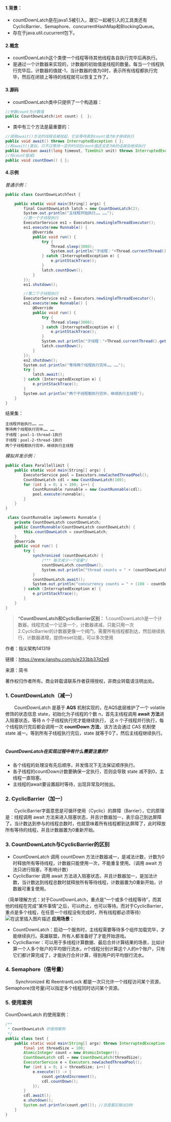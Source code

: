 #### 1.背景：

- countDownLatch是在java1.5被引入，跟它一起被引入的工具类还有CyclicBarrier、Semaphore、concurrentHashMap和BlockingQueue。
- 存在于java.util.cucurrent包下。

#### 2.概念

- countDownLatch这个类使一个线程等待其他线程各自执行完毕后再执行。
- 是通过一个计数器来实现的，计数器的初始值是线程的数量。每当一个线程执行完毕后，计数器的值就-1，当计数器的值为0时，表示所有线程都执行完毕，然后在闭锁上等待的线程就可以恢复工作了。

#### 3.源码

- countDownLatch类中只提供了一个构造器：

```cpp
//参数count为计数值
public CountDownLatch(int count) {  };  
```

- 类中有三个方法是最重要的：

```java
//调用await()方法的线程会被挂起，它会等待直到count值为0才继续执行
public void await() throws InterruptedException { };   
//和await()类似，只不过等待一定的时间后count值还没变为0的话就会继续执行
public boolean await(long timeout, TimeUnit unit) throws InterruptedException { };  
//将count值减1
public void countDown() { };  
```

#### 4.示例

*普通示例：*

```csharp
public class CountDownLatchTest {

    public static void main(String[] args) {
        final CountDownLatch latch = new CountDownLatch(2);
        System.out.println("主线程开始执行…… ……");
        //第一个子线程执行
        ExecutorService es1 = Executors.newSingleThreadExecutor();
        es1.execute(new Runnable() {
            @Override
            public void run() {
                try {
                    Thread.sleep(3000);
                    System.out.println("子线程："+Thread.currentThread().getName()+"执行");
                } catch (InterruptedException e) {
                    e.printStackTrace();
                }
                latch.countDown();
            }
        });
        es1.shutdown();

        //第二个子线程执行
        ExecutorService es2 = Executors.newSingleThreadExecutor();
        es2.execute(new Runnable() {
            @Override
            public void run() {
                try {
                    Thread.sleep(3000);
                } catch (InterruptedException e) {
                    e.printStackTrace();
                }
                System.out.println("子线程："+Thread.currentThread().getName()+"执行");
                latch.countDown();
            }
        });
        es2.shutdown();
        System.out.println("等待两个线程执行完毕…… ……");
        try {
            latch.await();
        } catch (InterruptedException e) {
            e.printStackTrace();
        }
        System.out.println("两个子线程都执行完毕，继续执行主线程");
    }
}
```

结果集：

```undefined
主线程开始执行…… ……
等待两个线程执行完毕…… ……
子线程：pool-1-thread-1执行
子线程：pool-2-thread-1执行
两个子线程都执行完毕，继续执行主线程
```

*模拟并发示例：*

```csharp
public class Parallellimit {
    public static void main(String[] args) {
        ExecutorService pool = Executors.newCachedThreadPool();
        CountDownLatch cdl = new CountDownLatch(100);
        for (int i = 0; i < 100; i++) {
            CountRunnable runnable = new CountRunnable(cdl);
            pool.execute(runnable);
        }
    }
}

 class CountRunnable implements Runnable {
    private CountDownLatch countDownLatch;
    public CountRunnable(CountDownLatch countDownLatch) {
        this.countDownLatch = countDownLatch;
    }
    @Override
    public void run() {
        try {
            synchronized (countDownLatch) {
                /*** 每次减少一个容量*/
                countDownLatch.countDown();
                System.out.println("thread counts = " + (countDownLatch.getCount()));
            }
            countDownLatch.await();
            System.out.println("concurrency counts = " + (100 - countDownLatch.getCount()));
        } catch (InterruptedException e) {
            e.printStackTrace();
        }
    }
}
```

> ***CountDownLatch和CyclicBarrier区别：**
>  1.countDownLatch是一个计数器，线程完成一个记录一个，计数器递减，只能只用一次
>  2.CyclicBarrier的计数器更像一个阀门，需要所有线程都到达，然后继续执行，计数器递增，提供reset功能，可以多次使用

作者：指尖架构141319

链接：https://www.jianshu.com/p/e233bb37d2e6

来源：简书

著作权归作者所有。商业转载请联系作者获得授权，非商业转载请注明出处。

### 1. CountDownLatch（减一）

  CountDownLatch 是基于 **AQS** 机制实现的，在AQS底层维护了一个 volatile 修饰的状态信息 state，初始化为子线程的个数 n，首先主线程调用 **await 方法**进入阻塞状态，等待 n 个子线程执行完才能继续执行， 这 n 个子线程并行执行，每个线程执行完后都会调用一次 **countDown 方法**，该方法会通过 CAS 机制使 state 减一。等到所有子线程执行完后，state 就等于0了，然后主线程继续执行。
  

##### CountDownLatch在实现过程中有什么需要注意的?

- 各个线程的处理没有先后顺序，并发情况下无法保证顺序执行。
- 各子线程的countDown计数要确保一定执行，否则会导致 state 减不到0，主线程一直阻塞。
- 主线程的await要设置超时等待，出现异常及时抛出。

### 2. CyclicBarrier（加一）

  CyclicBarrier字面意思是可循环使用（Cyclic）的屏障（Barrier），它的原理是：线程调用 await 方法来进入阻塞状态，并且计数器加一，表示自己到达屏障了。当计数达到参与的线程总数时，也就意味着所有线程都到达屏障了，此时释放所有等待的线程，并且计数器置为0重新开始。
  

### 3. CountDownLatch与CyclicBarrier的区别

- CountDownLatch 调用 countDown 方法计数器减一，是减法计数，计数为0时释放所有等待线程，计数器只能使用一次，不能重复使用。（调用 await 方法只进行阻塞，不影响计数）
- CyclicBarrier 调用 await 方法进入阻塞状态，并且计数器加一，是加法计数，当计数达到线程总数时就释放所有等待线程，计数器置为0重新开始，计数器可重复使用。

（简单理解方式：对于CountDownLatch，重点是“一个或多个线程等待”，而其他的线程在完成“某件事情”之后，可以终止，也可以等待。而对于CyclicBarrier，重点是多个线程，在任意一个线程没有完成时，所有线程都必须等待）
![在这里插入图片描述](https://img-blog.csdnimg.cn/20191130205313584.png?x-oss-process=image/watermark,type_ZmFuZ3poZW5naGVpdGk,shadow_10,text_aHR0cHM6Ly9ibG9nLmNzZG4ubmV0L2RsNjc0NzU2MzIx,size_16,color_FFFFFF,t_70)
**应用场景：**

- CountDownLatch：启动一个服务时，主线程需要等待多个组件加载完毕，才能继续执行。英雄联盟，所有人都准备好了才能开始游戏。
- CyclicBarrier：可以用于多线程计算数据、最后合并计算结果的场景，比如计算一个人多个账户的平均银行流水，n个线程分别计算这个人的n个账户，只有它们都计算完成了，才能执行合并计算，得到用户的平均银行流水。

### 4. Semaphore（信号量）

   Synchronized 和 ReentrantLock 都是一次只允许一个线程访问某个资源，Semaphore(信号量)可以指定多个线程同时访问某个资源。
  

### 5. 使用案例

CountDownLatch 的使用案例：

```java
/**
 * CountDownLatch 的使用案例
 */
public class test {
    public static void main(String[] args) throws InterruptedException {
        final int threadSize = 100;
        AtomicInteger count = new AtomicInteger();
        CountDownLatch cdl = new CountDownLatch(threadSize);
        ExecutorService e = Executors.newCachedThreadPool();
        for (int i = 0; i < threadSize; i++) {
            e.execute(() -> {
                count.getAndIncrement();
                cdl.countDown();
            });
        }
        cdl.await();
        e.shutdown();
        System.out.println(count.get()); //总是最后输出100
    }
}
```